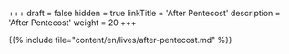 +++
draft = false
hidden = true
linkTitle = 'After Pentecost'
description = 'After Pentecost'
weight = 20
+++

{{% include file="content/en/lives/after-pentecost.md" %}}
